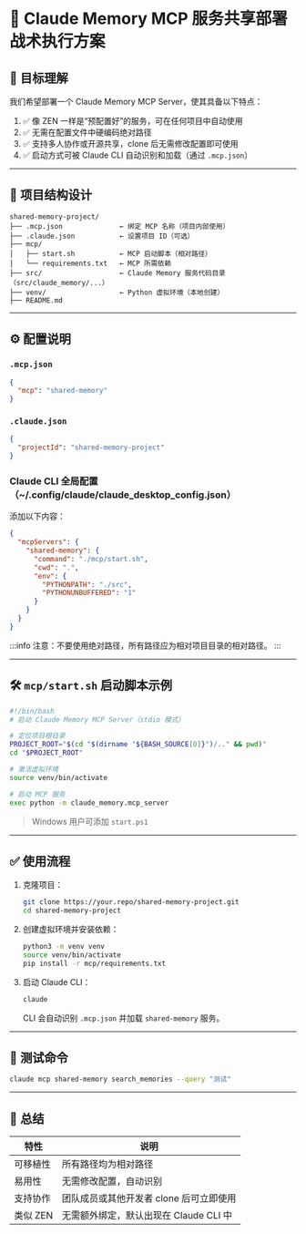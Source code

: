 # 🧠 Claude Memory MCP 服务共享部署战术执行方案

## 🎯 目标理解

我们希望部署一个 Claude Memory MCP Server，使其具备以下特点：

1. ✅ 像 ZEN 一样是“预配置好”的服务，可在任何项目中自动使用
2. ✅ 无需在配置文件中硬编码绝对路径
3. ✅ 支持多人协作或开源共享，clone 后无需修改配置即可使用
4. ✅ 启动方式可被 Claude CLI 自动识别和加载（通过 `.mcp.json`）

---

## 📁 项目结构设计

```
shared-memory-project/
├── .mcp.json              ← 绑定 MCP 名称（项目内部使用）
├── .claude.json           ← 设置项目 ID（可选）
├── mcp/
│   ├── start.sh           ← MCP 启动脚本（相对路径）
│   └── requirements.txt   ← MCP 所需依赖
├── src/                   ← Claude Memory 服务代码目录（src/claude_memory/...）
├── venv/                  ← Python 虚拟环境（本地创建）
├── README.md
```

---

## ⚙️ 配置说明

### `.mcp.json`

```json
{
  "mcp": "shared-memory"
}
```

### `.claude.json`

```json
{
  "projectId": "shared-memory-project"
}
```

### Claude CLI 全局配置（~/.config/claude/claude_desktop_config.json）

添加以下内容：

```json
{
  "mcpServers": {
    "shared-memory": {
      "command": "./mcp/start.sh",
      "cwd": ".",
      "env": {
        "PYTHONPATH": "./src",
        "PYTHONUNBUFFERED": "1"
      }
    }
  }
}
```

:::info
注意：不要使用绝对路径，所有路径应为相对项目目录的相对路径。
:::

---

## 🛠 `mcp/start.sh` 启动脚本示例

```bash
#!/bin/bash
# 启动 Claude Memory MCP Server（stdio 模式）

# 定位项目根目录
PROJECT_ROOT="$(cd "$(dirname "${BASH_SOURCE[0]}")/.." && pwd)"
cd "$PROJECT_ROOT"

# 激活虚拟环境
source venv/bin/activate

# 启动 MCP 服务
exec python -m claude_memory.mcp_server
```

> Windows 用户可添加 `start.ps1`

---

## ✅ 使用流程

1. 克隆项目：
   ```bash
   git clone https://your.repo/shared-memory-project.git
   cd shared-memory-project
   ```

2. 创建虚拟环境并安装依赖：
   ```bash
   python3 -m venv venv
   source venv/bin/activate
   pip install -r mcp/requirements.txt
   ```

3. 启动 Claude CLI：
   ```bash
   claude
   ```

   CLI 会自动识别 `.mcp.json` 并加载 `shared-memory` 服务。

---

## 🧪 测试命令

```bash
claude mcp shared-memory search_memories --query "测试"
```

---

## 🧠 总结

| 特性 | 说明 |
|------|------|
| 可移植性 | 所有路径均为相对路径 |
| 易用性 | 无需修改配置，自动识别 |
| 支持协作 | 团队成员或其他开发者 clone 后可立即使用 |
| 类似 ZEN | 无需额外绑定，默认出现在 Claude CLI 中 |

